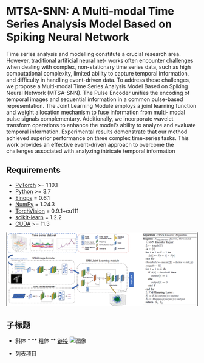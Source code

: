 # MTSA-SNN: A Multi-modal Time Series Analysis Model Based on Spiking Neural Network
Time series analysis and modelling constitute a
crucial research area. However, traditional artificial neural net-
works often encounter challenges when dealing with complex,
non-stationary time series data, such as high computational
complexity, limited ability to capture temporal information,
and difficulty in handling event-driven data. To address these
challenges, we propose a Multi-modal Time Series Analysis
Model Based on Spiking Neural Network (MTSA-SNN). The
Pulse Encoder unifies the encoding of temporal images and
sequential information in a common pulse-based representation.
The Joint Learning Module employs a joint learning function
and weight allocation mechanism to fuse information from multi-
modal pulse signals complementary. Additionally, we incorporate
wavelet transform operations to enhance the model’s ability to
analyze and evaluate temporal information. Experimental results
demonstrate that our method achieved superior performance on
three complex time-series tasks. This work provides an effective
event-driven approach to overcome the challenges associated with
analyzing intricate temporal information
## Requirements

- [PyTorch](https://pytorch.org/) >= 1.10.1
- [Python](https://www.python.org/) >= 3.7
- [Einops](https://github.com/arogozhnikov/einops) = 0.6.1
- [NumPy](https://numpy.org/) = 1.24.3
- [TorchVision](https://pytorch.org/vision/stable/transforms.html) = 0.9.1+cu111
- [scikit-learn](https://scikit-learn.org/stable/index.html) = 1.2.2
- [CUDA](https://developer.nvidia.com/cuda-toolkit) >= 11.3


![替代文本](https://github.com/Chenngzz/MTSA-SNN/blob/main/image/SNN_net.png)

## 子标题
* 斜体 *
** 粗体 **
[链接](http://www.example.com)
![图像](http://www.example.com/image.jpg)
- 列表项目

